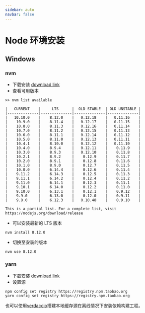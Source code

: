 ```yaml
---
sidebar: auto
navbar: false
---
```

# Node 环境安装

## Windows
### nvm
* 下载安装
[download link](https://github.com/coreybutler/nvm-windows/releases)
* 查看可用版本
```
>> nvm list available

|   CURRENT    |     LTS      |  OLD STABLE  | OLD UNSTABLE |
|--------------|--------------|--------------|--------------|
|   10.10.0    |    8.12.0    |   0.12.18    |   0.11.16    |
|    10.9.0    |    8.11.4    |   0.12.17    |   0.11.15    |
|    10.8.0    |    8.11.3    |   0.12.16    |   0.11.14    |
|    10.7.0    |    8.11.2    |   0.12.15    |   0.11.13    |
|    10.6.0    |    8.11.1    |   0.12.14    |   0.11.12    |
|    10.5.0    |    8.11.0    |   0.12.13    |   0.11.11    |
|    10.4.1    |    8.10.0    |   0.12.12    |   0.11.10    |
|    10.4.0    |    8.9.4     |   0.12.11    |    0.11.9    |
|    10.3.0    |    8.9.3     |   0.12.10    |    0.11.8    |
|    10.2.1    |    8.9.2     |    0.12.9    |    0.11.7    |
|    10.2.0    |    8.9.1     |    0.12.8    |    0.11.6    |
|    10.1.0    |    8.9.0     |    0.12.7    |    0.11.5    |
|    10.0.0    |    6.14.4    |    0.12.6    |    0.11.4    |
|    9.11.2    |    6.14.3    |    0.12.5    |    0.11.3    |
|    9.11.1    |    6.14.2    |    0.12.4    |    0.11.2    |
|    9.11.0    |    6.14.1    |    0.12.3    |    0.11.1    |
|    9.10.1    |    6.14.0    |    0.12.2    |    0.11.0    |
|    9.10.0    |    6.13.1    |    0.12.1    |    0.9.12    |
|    9.9.0     |    6.13.0    |    0.12.0    |    0.9.11    |
|    9.8.0     |    6.12.3    |   0.10.48    |    0.9.10    |

This is a partial list. For a complete list, visit https://nodejs.org/download/release
```
* 可以安装最新的 LTS 版本
```
nvm install 8.12.0
```
* 切换至安装的版本
```
nvm use 8.12.0
```

### yarn
* 下载安装
[download link](https://yarnpkg.com/en/docs/install#windows-stable)
* 设置源
```
npm config set registry https://registry.npm.taobao.org
yarn config set registry https://registry.npm.taobao.org
```
也可以使用[verdaccio](https://github.com/verdaccio/verdaccio)搭建本地缓存源在离线情况下安装依赖构建工程。